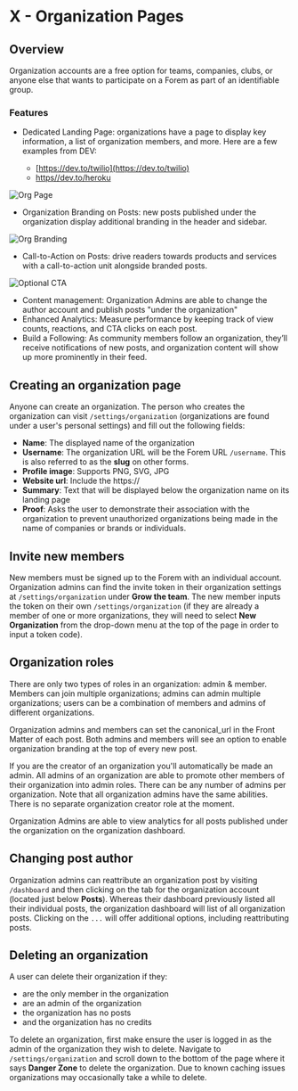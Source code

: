 # X - Organization Pages

## Overview

Organization accounts are a free option for teams, companies, clubs, or anyone else that wants to participate on a Forem as part of an identifiable group.

### Features

- Dedicated Landing Page: organizations have a page to display key information, a list of organization members, and more. Here are a few examples from DEV:

     * [https://dev.to/twilio](https://dev.to/twilio)
     * [https//dev.to/heroku](https://dev.to/heroku)

![Org Page](https://raw.githubusercontent.com/forem/admin-docs/main/static/img/orgDemoHeroku.png)

- Organization Branding on Posts: new posts published under the organization display additional branding in the header and sidebar.

![Org Branding](https://raw.githubusercontent.com/forem/admin-docs/main/static/img/orgBrandingTwilio.png)

- Call-to-Action on Posts: drive readers towards products and services with a call-to-action unit alongside branded posts.

![Optional CTA](https://raw.githubusercontent.com/forem/admin-docs/main/static/img/orgCTAtriplebyte.png)

- Content management: Organization Admins are able to change the author account and publish posts "under the organization"
- Enhanced Analytics: Measure performance by keeping track of view counts, reactions, and CTA clicks on each post.
- Build a Following: As community members follow an organization, they’ll receive notifications of new posts, and organization content will show up more prominently in their feed.

## Creating an organization page

Anyone can create an organization. The person who creates the organization can visit `/settings/organization` (organizations are found under a user's personal settings) and fill out the following fields:

- **Name**: The displayed name of the organization
- **Username**: The organization URL will be the Forem URL `/username`. This is also referred to as the **slug** on other forms.
- **Profile image**: Supports PNG, SVG, JPG
- **Website url**: Include the https://
- **Summary**: Text that will be displayed below the organization name on its landing page
- **Proof**: Asks the user to demonstrate their association with the organization to prevent unauthorized organizations being made in the name of companies or brands or individuals.

## Invite new members 

New members must be signed up to the Forem with an individual account. Organization admins can find the invite token in their organization settings at `/settings/organization` under **Grow the team**. The new member inputs the token on their own `/settings/organization` (if they are already a member of one or more organizations, they will need to select **New Organization** from the drop-down menu at the top of the page in order to input a token code).

## Organization roles

There are only two types of roles in an organization: admin & member. Members can join multiple organizations; admins can admin multiple organizations; users can be a combination of members and admins of different organizations.

Organization admins and members can set the canonical_url in the Front Matter of each post. Both admins and members will see an option to enable organization branding at the top of every new post.

If you are the creator of an organization you'll automatically be made an admin. All admins of an organization are able to promote other members of their organization into admin roles. There can be any number of admins per organization. Note that all organization admins have the same abilities. There is no separate organization creator role at the moment.

Organization Admins are able to view analytics for all posts published under the organization on the organization dashboard.

## Changing post author

Organization admins can reattribute an organization post by visiting `/dashboard` and then clicking on the tab for the organization account (located just below **Posts**). Whereas their dashboard previously listed all their individual posts, the organization dashboard will list of all organization posts. Clicking on the `...` will offer additional options, including reattributing posts. 

## Deleting an organization

A user can delete their organization if they:

- are the only member in the organization
- are an admin of the organization
- the organization has no posts
- and the organization has no credits

To delete an organization, first make ensure the user is logged in as the admin of the organization they wish to delete. Navigate to `/settings/organization` and scroll down to the bottom of the page where it says **Danger Zone** to delete the organization. Due to known caching issues organizations may occasionally take a while to delete.


